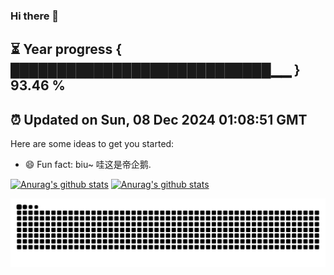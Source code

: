 ### Hi there 👋
⏳ Year progress { ████████████████████████████▁▁ } 93.46 %
---
⏰ Updated on Sun, 08 Dec 2024 01:08:51 GMT
---

Here are some ideas to get you started:

- 😄 Fun fact: biu~ 哇这是帝企鹅.

[![Anurag's github stats](https://github-readme-stats-git-masterrstaa-rickstaa.vercel.app/api?username=zhaoguohao&show_icons=true&count_private=true&custom_title=Hao's%20GitHub%20profile&theme=vision-friendly-dark&line_height=40&hide_border=true)](https://github.com/anuraghazra/github-readme-stats)
[![Anurag's github stats](https://github-readme-stats-git-masterrstaa-rickstaa.vercel.app/api/top-langs/?username=zhaoguohao&custom_title=Hao's%20code%20language&theme=radical&line_height=10hide_border=true&hide=html&exclude_repo=python_vim)](https://github.com/anuraghazra/github-readme-stats)

![](https://raw.githubusercontent.com/zhaoguohao/zhaoguohao/master/assets/github-contribution-grid-snake.svg)

